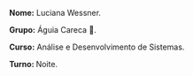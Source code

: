 <strong>Nome:</strong> Luciana Wessner.

<strong>Grupo:</strong> Águia Careca 🦅.

<strong>Curso:</strong> Análise e Desenvolvimento de Sistemas.

<strong>Turno: </strong> Noite.
